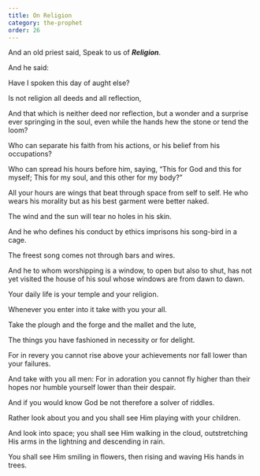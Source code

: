 ```yaml
---
title: On Religion
category: the-prophet
order: 26
---
```

And an old priest said, Speak to us of **_Religion_**.

And he said:

Have I spoken this day of aught else?

Is not religion all deeds and all reflection,

And that which is neither deed nor reflection, but a wonder and a surprise ever springing in the soul, even while the hands hew the stone or tend the loom?

Who can separate his faith from his actions, or his belief from his occupations?

Who can spread his hours before him, saying, “This for God and this for myself; This for my soul, and this other for my body?”

All your hours are wings that beat through space from self to self. He who wears his morality but as his best garment were better naked.

The wind and the sun will tear no holes in his skin.

And he who defines his conduct by ethics imprisons his song-bird in a cage.

The freest song comes not through bars and wires.

And he to whom worshipping is a window, to open but also to shut, has not yet visited the house of his soul whose windows are from dawn to dawn.

Your daily life is your temple and your religion.

Whenever you enter into it take with you your all.

Take the plough and the forge and the mallet and the lute,

The things you have fashioned in necessity or for delight.

For in revery you cannot rise above your achievements nor fall lower than your failures.

And take with you all men: For in adoration you cannot fly higher than their hopes nor humble yourself lower than their despair.

And if you would know God be not therefore a solver of riddles.

Rather look about you and you shall see Him playing with your children.

And look into space; you shall see Him walking in the cloud, outstretching His arms in the lightning and descending in rain.

You shall see Him smiling in flowers, then rising and waving His hands in trees.
